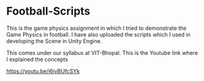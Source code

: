 # Football-Scripts

This is the game physics assignment in which I tried to demonstrate the Game Physics in football. I have also uploaded the scripts which I used in developing the Scene in Unity Engine.

This comes under our syllabus at VIT-Bhopal.
This is the Youtube link where I explained the concepts

https://youtu.be/i6iyBUfcSYk

